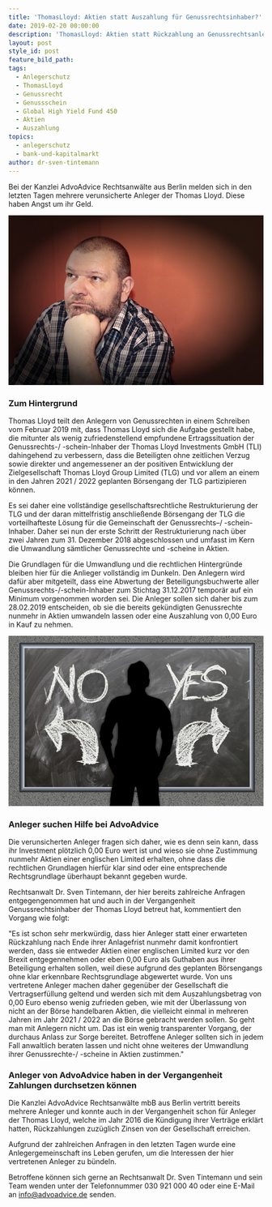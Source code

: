 ```yaml
---
title: 'ThomasLloyd: Aktien statt Auszahlung für Genussrechtsinhaber?'
date: 2019-02-20 00:00:00
description: 'ThomasLloyd: Aktien statt Rückzahlung an Genussrechtsanleger'
layout: post
style_id: post
feature_bild_path:
tags:
  - Anlegerschutz
  - ThomasLloyd
  - Genussrecht
  - Genussschein
  - Global High Yield Fund 450
  - Aktien
  - Auszahlung
topics:
  - anlegerschutz
  - bank-und-kapitalmarkt
author: dr-sven-tintemann
---
```


Bei der Kanzlei AdvoAdvice Rechtsanw&auml;lte aus Berlin melden sich in den letzten Tagen mehrere verunsicherte Anleger der Thomas Lloyd. Diese haben Angst um ihr Geld.

![Nachdenklich - Bild Pixabay](/uploads/thinking-277071-640-1.jpg "ThomasLloyd Anleger sind verunsichert")

### Zum Hintergrund

Thomas Lloyd teilt den Anlegern von Genussrechten in einem Schreiben vom Februar 2019 mit, dass Thomas Lloyd sich die Aufgabe gestellt habe, die mitunter als wenig zufriedenstellend empfundene Ertragssituation der Genussrechts-/ -schein-Inhaber der Thomas Lloyd Investments GmbH (TLI) dahingehend zu verbessern, dass die Beteiligten ohne zeitlichen Verzug sowie direkter und angemessener an der positiven Entwicklung der Zielgesellschaft Thomas Lloyd Group Limited (TLG) und vor allem an einem in den Jahren 2021 / 2022 geplanten B&ouml;rsengang der TLG partizipieren k&ouml;nnen.

Es sei daher eine vollst&auml;ndige gesellschaftsrechtliche Restrukturierung der TLG und der daran mittelfristig anschlie&szlig;ende B&ouml;rsengang der TLG die vorteilhafteste L&ouml;sung f&uuml;r die Gemeinschaft der Genussrechts–/ -schein-Inhaber. Daher sei nun der erste Schritt der Restrukturierung nach &uuml;ber zwei Jahren zum 31. Dezember 2018 abgeschlossen und umfasst im Kern die Umwandlung s&auml;mtlicher Genussrechte und -scheine in Aktien.

Die Grundlagen f&uuml;r die Umwandlung und die rechtlichen Hintergr&uuml;nde bleiben hier f&uuml;r die Anlieger vollst&auml;ndig im Dunkeln. Den Anlegern wird daf&uuml;r aber mitgeteilt, dass eine Abwertung der Beteiligungsbuchwerte aller Genussrechts-/-schein-Inhaber zum Stichtag 31.12.2017 tempor&auml;r auf ein Minimum vorgenommen worden sei. Die Anleger sollen sich daher bis zum 28.02.2019 entscheiden, ob sie die bereits gek&uuml;ndigten Genussrechte nunmehr in Aktien umwandeln lassen oder eine Auszahlung von 0,00 Euro in Kauf zu nehmen.

![Entscheidung - Bild Pixabay](/uploads/board-2084774-640.jpg "ThomasLloyd Anleger sollen sich entscheiden")

### Anleger suchen Hilfe bei AdvoAdvice

Die verunsicherten Anleger fragen sich daher, wie es denn sein kann, dass ihr Investment pl&ouml;tzlich 0,00 Euro wert ist und wieso sie ohne Zustimmung nunmehr Aktien einer englischen Limited erhalten, ohne dass die rechtlichen Grundlagen hierf&uuml;r klar sind oder eine entsprechende Rechtsgrundlage &uuml;berhaupt bekannt gegeben wurde.

Rechtsanwalt Dr. Sven Tintemann, der hier bereits zahlreiche Anfragen entgegengenommen hat und auch in der Vergangenheit Genussrechtsinhaber der Thomas Lloyd betreut hat, kommentiert den Vorgang wie folgt:&nbsp;

"Es ist schon sehr merkw&uuml;rdig, dass hier Anleger statt einer erwarteten R&uuml;ckzahlung nach Ende ihrer Anlagefrist nunmehr damit konfrontiert werden, dass sie entweder Aktien einer englischen Limited kurz vor den Brexit entgegennehmen oder eben 0,00 Euro als Guthaben aus ihrer Beteiligung erhalten sollen, weil diese aufgrund des geplanten B&ouml;rsengangs ohne klar erkennbare Rechtsgrundlage abgewertet wurde. Von uns vertretene Anleger machen daher gegen&uuml;ber der Gesellschaft die Vertragserf&uuml;llung geltend und werden sich mit dem Auszahlungsbetrag von 0,00 Euro ebenso wenig zufrieden geben, wie mit der &Uuml;berlassung von nicht an der B&ouml;rse handelbaren Aktien, die vielleicht einmal in mehreren Jahren im Jahr 2021 / 2022 an die B&ouml;rse gebracht werden sollen. So geht man mit Anlegern nicht um. Das ist ein wenig transparenter Vorgang, der durchaus Anlass zur Sorge bereitet. Betroffene Anleger sollten sich in jedem Fall anwaltlich beraten lassen und nicht ohne weiteres der Umwandlung ihrer Genussrechte-/ -scheine in Aktien zustimmen."

### Anleger von AdvoAdvice haben in der Vergangenheit Zahlungen durchsetzen k&ouml;nnen

Die Kanzlei AdvoAdvice Rechtsanw&auml;lte mbB aus Berlin vertritt bereits mehrere Anleger und konnte auch in der Vergangenheit schon f&uuml;r Anleger der Thomas Lloyd, welche im Jahr 2016 die K&uuml;ndigung ihrer Vertr&auml;ge erkl&auml;rt hatten, R&uuml;ckzahlungen zuz&uuml;glich Zinsen von der Gesellschaft erreichen.

Aufgrund der zahlreichen Anfragen in den letzten Tagen wurde eine Anlegergemeinschaft ins Leben gerufen, um die Interessen der hier vertretenen Anleger zu b&uuml;ndeln.

Betroffene k&ouml;nnen sich gerne an Rechtsanwalt Dr. Sven Tintemann und sein Team wenden unter der Telefonnummer 030 921 000 40 oder eine E-Mail an info@advoadvice.de senden.